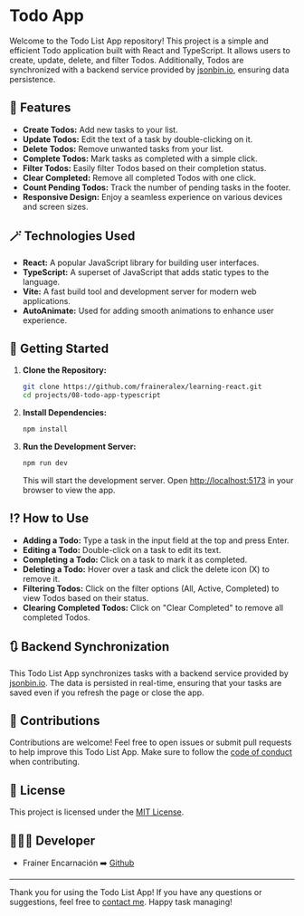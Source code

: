 # Todo App

Welcome to the Todo List App repository! This project is a simple and efficient Todo application built with React and TypeScript. It allows users to create, update, delete, and filter Todos. Additionally, Todos are synchronized with a backend service provided by [jsonbin.io](https://jsonbin.io/), ensuring data persistence.

## 🎯 Features

- **Create Todos:** Add new tasks to your list.
- **Update Todos:** Edit the text of a task by double-clicking on it.
- **Delete Todos:** Remove unwanted tasks from your list.
- **Complete Todos:** Mark tasks as completed with a simple click.
- **Filter Todos:** Easily filter Todos based on their completion status.
- **Clear Completed:** Remove all completed Todos with one click.
- **Count Pending Todos:** Track the number of pending tasks in the footer.
- **Responsive Design:** Enjoy a seamless experience on various devices and screen sizes.

## 🪄 Technologies Used

- **React:** A popular JavaScript library for building user interfaces.
- **TypeScript:** A superset of JavaScript that adds static types to the language.
- **Vite:** A fast build tool and development server for modern web applications.
- **AutoAnimate:** Used for adding smooth animations to enhance user experience.

## 🏁 Getting Started

1. **Clone the Repository:**
   ```bash
   git clone https://github.com/fraineralex/learning-react.git
   cd projects/08-todo-app-typescript
   ```

2. **Install Dependencies:**
   ```bash
   npm install
   ```

3. **Run the Development Server:**
   ```bash
   npm run dev
   ```

   This will start the development server. Open [http://localhost:5173](http://localhost:5173) in your browser to view the app.

## ⁉️ How to Use

- **Adding a Todo:** Type a task in the input field at the top and press Enter.
- **Editing a Todo:** Double-click on a task to edit its text.
- **Completing a Todo:** Click on a task to mark it as completed.
- **Deleting a Todo:** Hover over a task and click the delete icon (X) to remove it.
- **Filtering Todos:** Click on the filter options (All, Active, Completed) to view Todos based on their status.
- **Clearing Completed Todos:** Click on "Clear Completed" to remove all completed Todos.

## 🔃 Backend Synchronization

This Todo List App synchronizes tasks with a backend service provided by [jsonbin.io](https://jsonbin.io/). The data is persisted in real-time, ensuring that your tasks are saved even if you refresh the page or close the app.

## 🚀 Contributions

Contributions are welcome! Feel free to open issues or submit pull requests to help improve this Todo List App. Make sure to follow the [code of conduct](CODE_OF_CONDUCT.md) when contributing.

## 📝 License

This project is licensed under the [MIT License](LICENSE).

## 👨🏻‍🚀 Developer
- Frainer Encarnación ➡️ [Github](https://github.com/fraineralex)

---

Thank you for using the Todo List App! If you have any questions or suggestions, feel free to [contact me](mailto:frainerdeveloper@gmail.com). Happy task managing!
